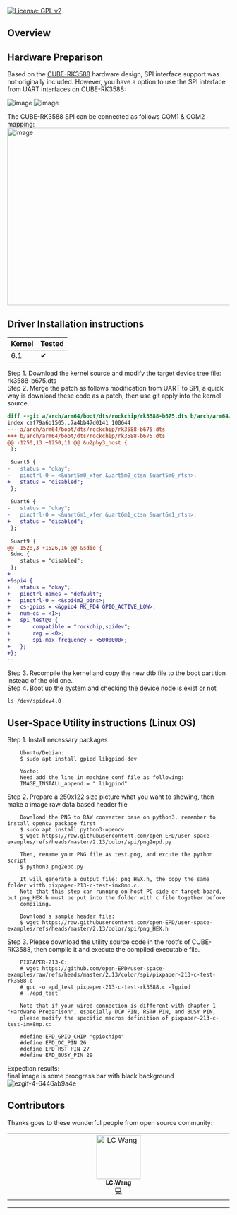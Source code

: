 [![License: GPL v2](https://img.shields.io/badge/License-GPL%20v2-blue.svg)](https://www.gnu.org/licenses/old-licenses/gpl-2.0.en.html)

## Overview

## Hardware Preparison

Based on the [CUBE-RK3588](https://github.com/MayQueenTechCommunity/CUBE-RK3588) hardware design, SPI interface support was not originally included. However, you have a option to use the SPI interface from UART interfaces on CUBE-RK3588: <br>



![image](https://github.com/user-attachments/assets/af657fcd-c5c5-4a54-b7a7-40c95f902b9c)
![image](https://github.com/user-attachments/assets/6ae059a1-9711-4d93-b800-46bffb24d128)

The CUBE-RK3588 SPI can be connected as follows COM1 & COM2 mapping:
<img width="536" height="401" alt="image" src="https://github.com/user-attachments/assets/b55fde25-bec6-4431-8a2b-a6f5b1d2e876" />



## Driver Installation instructions

|Kernel|Tested|
|---|---|
| 6.1 |&#10004;|

Step 1. Download the kernel source and modify the target device tree file: rk3588-b675.dts <br>
Step 2. Merge the patch as follows modification from UART to SPI, a quick way is download these code as a patch, then use git apply into the kernel source.<br>

```diff
diff --git a/arch/arm64/boot/dts/rockchip/rk3588-b675.dts b/arch/arm64/boot/dts/rockchip/rk3588-b675.dts
index caf79a6b1505..7a4bb47d0141 100644
--- a/arch/arm64/boot/dts/rockchip/rk3588-b675.dts
+++ b/arch/arm64/boot/dts/rockchip/rk3588-b675.dts
@@ -1250,13 +1250,11 @@ &u2phy3_host {
 };
 
 &uart5 {
-	status = "okay";
-	pinctrl-0 = <&uart5m0_xfer &uart5m0_ctsn &uart5m0_rtsn>;
+	status = "disabled";
 };
 
 &uart6 {
-	status = "okay";
-	pinctrl-0 = <&uart6m1_xfer &uart6m1_ctsn &uart6m1_rtsn>;
+	status = "disabled";
 };
 
 &uart9 {
@@ -1528,3 +1526,16 @@ &sdio {
 &dmc {
 	status = "disabled";
 };
+
+&spi4 {
+	status = "okay";
+	pinctrl-names = "default";
+	pinctrl-0 = <&spi4m2_pins>;
+	cs-gpios = <&gpio4 RK_PD4 GPIO_ACTIVE_LOW>;
+	num-cs = <1>;
+	spi_test@0 {
+		compatible = "rockchip,spidev";
+		reg = <0>;
+		spi-max-frequency = <5000000>;
+	};
+};
-- 
```

Step 3. Recompile the kernel and copy the new dtb file to the boot partition instead of the old one. <br>
Step 4. Boot up the system and checking the device node is exist or not <br>

    ls /dev/spidev4.0
    

## User-Space Utility instructions (Linux OS)

Step 1. Install necessary packages

        Ubuntu/Debian:
        $ sudo apt install gpiod libgpiod-dev

        Yocto:
        Need add the line in machine conf file as following:
        IMAGE_INSTALL_append = " libgpiod"

Step 2. Prepare a 250x122 size picture what you want to showing, then make a image raw data based header file

        Download the PNG to RAW converter base on python3, remember to install opencv package first
        $ sudo apt install python3-opencv
        $ wget https://raw.githubusercontent.com/open-EPD/user-space-examples/refs/heads/master/2.13/color/spi/png2epd.py

        Then, rename your PNG file as test.png, and excute the python script
        $ python3 png2epd.py

        It will generate a output file: png_HEX.h, the copy the same folder witth pixpaper-213-c-test-imx8mp.c.
        Note that this step can running on host PC side or target board, but png_HEX.h must be put into the folder with c file together before 
        compiling.

        Download a sample header file:
        $ wget https://raw.githubusercontent.com/open-EPD/user-space-examples/refs/heads/master/2.13/color/spi/png_HEX.h


Step 3. Please download the utility source code in the rootfs of CUBE-RK3588, then compile it and execute the compiled executable file.

        PIXPAPER-213-C:
        # wget https://github.com/open-EPD/user-space-examples/raw/refs/heads/master/2.13/color/spi/pixpaper-213-c-test-rk3588.c
        # gcc -o epd_test pixpaper-213-c-test-rk3588.c -lgpiod
        # ./epd_test

        Note that if your wired connection is different with chapter 1 "Hardware Preparison", especially DC# PIN, RST# PIN, and BUSY PIN,
        please modify the specific macros definition of pixpaper-213-c-test-imx8mp.c:

        #define EPD_GPIO_CHIP "gpiochip4"
        #define EPD_DC_PIN 26
        #define EPD_RST_PIN 27
        #define EPD_BUSY_PIN 29


Expection results: <br>
final image is some procgress bar with black background <br>
![ezgif-4-6446ab9a4e](https://github.com/user-attachments/assets/224ee0a3-6eda-4a69-8ffe-28d9f717d7a8)


## Contributors

Thanks goes to these wonderful people from open source community:

<!-- ALL-CONTRIBUTORS-LIST:START - Do not remove or modify this section -->
<!-- prettier-ignore-start -->
<!-- markdownlint-disable -->
<table>
  <tbody>
    <tr>
      <td align="center" valign="top" width="14.28%"><a href="https://github.com/lc-wang"><img src="https://avatars.githubusercontent.com/u/125327848?v=4" width="100px;" alt="LC Wang"/><br /><sub><b>LC Wang</b></sub></a><br /><a href="https://github.com/wigcheng/open-epd/commits?author=lc-wang" title="Code">💻</a></td>
    </tr>
  </tbody>
</table>

<!-- markdownlint-restore -->
<!-- prettier-ignore-end -->

<!-- ALL-CONTRIBUTORS-LIST:END -->

---
